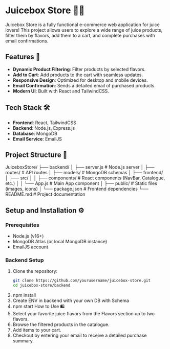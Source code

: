 # Juicebox Store 🧃🍎

Juicebox Store is a fully functional e-commerce web application for juice lovers! This project allows users to explore a wide range of juice products, filter them by flavors, add them to a cart, and complete purchases with email confirmations.

## Features 🚀

- **Dynamic Product Filtering**: Filter products by selected flavors.
- **Add to Cart**: Add products to the cart with seamless updates.
- **Responsive Design**: Optimized for desktop and mobile devices.
- **Email Confirmation**: Sends a detailed email of purchased products.
- **Modern UI**: Built with React and TailwindCSS.

## Tech Stack 🛠️

- **Frontend**: React, TailwindCSS
- **Backend**: Node.js, Express.js
- **Database**: MongoDB
- **Email Service**: EmailJS

## Project Structure 📁
JuiceboxStore/ ├── backend/ │ 
                            ├── server.js # Node.js server │ 
                            ├── routes/ # API routes │ 
                            ├── models/ # MongoDB schemas │
                ├── frontend/ 
                            │ ├── src/ │ │ 
                                        ├── components/ # React components (NavBar, Catalogue, etc.) │ 
                                        │ └── App.js # Main App component │ 
                            ├── public/ # Static files (images, icons) 
                            │ └── package.json # Frontend dependencies └── README.md # Project documentation

## Setup and Installation ⚙️

### Prerequisites
- Node.js (v16+)
- MongoDB Atlas (or local MongoDB instance)
- EmailJS account

### Backend Setup
1. Clone the repository:
   ```bash
   git clone https://github.com/yourusername/juicebox-store.git
   cd juicebox-store/backend
2. npm install
3. Create ENV in backend with your own DB with Schema
4. npm start
How to Use 🛍️
1. Select your favorite juice flavors from the Flavors section up to two flavors.
2. Browse the filtered products in the catalogue.
3. Add items to your cart.
4. Checkout by entering your email to receive a detailed purchase summary.



